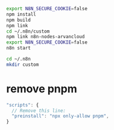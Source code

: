 ```sh
export N8N_SECURE_COOKIE=false
npm install
npm build
npm link
cd ~/.n8n/custom
npm link n8n-nodes-arvancloud
export N8N_SECURE_COOKIE=false
n8n start
```


```sh
cd ~/.n8n
mkdir custom
```

# remove pnpm
```ts
"scripts": {
  // Remove this line:
  "preinstall": "npx only-allow pnpm",
}
```

